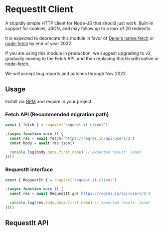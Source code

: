 # RequestIt Client

A stupidly simple HTTP client for Node-JS that should just work. Built-in support for cookies, JSON, and may follow up to a max of 20 redirects.

It is expected to deprecate this module in favor of [Deno's native fetch](https://doc.deno.land/deno/stable/~/fetch) or [node-fetch](https://github.com/node-fetch/node-fetch) by end of year 2022.

If you are using this module in production, we suggest upgrading to v2, gradually moving to the Fetch API, and then replacing this lib with native or node-fetch.

We will accept bug reports and patches through Nov 2022.

## Usage

Install via [NPM](https://www.npmjs.com/package/request-it-client) and require in your project.

### Fetch API (Recommended migration path)

```js
const { fetch } = require('request-it-client')

;(async function main () {
  const res = await fetch('https://reqres.in/api/users/2')
  const body = await res.json()

  console.log(body.data.first_name) // expected result: Janet
})()
```

### RequestIt interface

```js
const { RequestIt } = require('request-it-client')

;(async function main () {
  const res = await RequestIt.go('https://reqres.in/api/users/2')

  console.log(res.body.data.first_name) // expected result: Janet
})()
```

## RequestIt API
